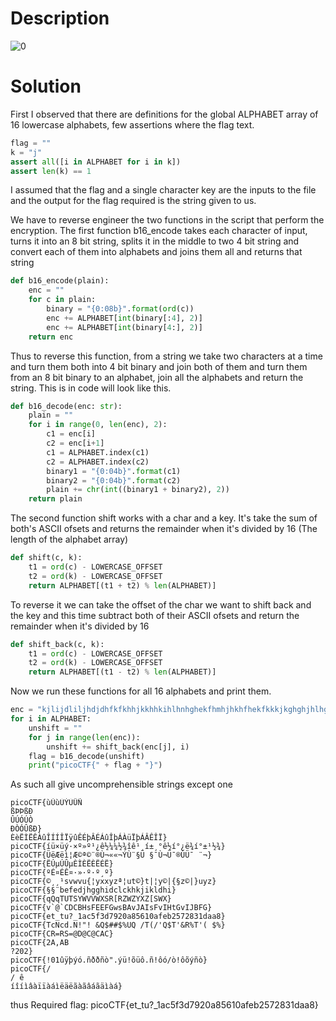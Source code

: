 # Description

![0](https://user-images.githubusercontent.com/125740625/219953829-b79cd68d-e432-48db-9400-9b53c8a3a7f7.png)

# Solution

First I observed that there are definitions for the global ALPHABET array of 16 lowercase alphabets, few assertions where the flag text.
```python
flag = ""
k = "j"
assert all([i in ALPHABET for i in k])
assert len(k) == 1
```
I assumed that the flag and a single character key are the inputs to the file and the output for the flag required is the string given to us.

We have to reverse engineer the two functions in the script that perform the encryption. The first function b16_encode takes each character of input, turns it into an 8 bit string, splits it in the middle to two 4 bit string and convert each of them into alphabets and joins them all and returns that string
```python
def b16_encode(plain):
	enc = ""
	for c in plain:
		binary = "{0:08b}".format(ord(c))
		enc += ALPHABET[int(binary[:4], 2)]
		enc += ALPHABET[int(binary[4:], 2)]
	return enc
```
Thus to reverse this function, from a string we take two characters at a time and turn them both into 4 bit binary and join both of them and turn them from an 8 bit binary to an alphabet, join all the alphabets and return the string. This is in code will look like this.
```python
def b16_decode(enc: str):
    plain = ""
    for i in range(0, len(enc), 2):
        c1 = enc[i]
        c2 = enc[i+1]
        c1 = ALPHABET.index(c1)
        c2 = ALPHABET.index(c2)
        binary1 = "{0:04b}".format(c1)
        binary2 = "{0:04b}".format(c2)
        plain += chr(int((binary1 + binary2), 2))
    return plain
```
The second function shift works with a char and a key. It's take the sum of both's ASCII ofsets and returns the remainder when it's divided by 16 (The length of the alphabet array)
```python
def shift(c, k):
	t1 = ord(c) - LOWERCASE_OFFSET
	t2 = ord(k) - LOWERCASE_OFFSET
	return ALPHABET[(t1 + t2) % len(ALPHABET)]
```
To reverse it we can take the offset of the char we want to shift back and the key and this time subtract both of their ASCII ofsets and return the remainder when it's divided by 16
```python
def shift_back(c, k):
    t1 = ord(c) - LOWERCASE_OFFSET
    t2 = ord(k) - LOWERCASE_OFFSET
    return ALPHABET[(t1 - t2) % len(ALPHABET)]
```
Now we run these functions for all 16 alphabets and print them.
```python
enc = "kjlijdliljhdjdhfkfkhhjkkhhkihlhnhghekfhmhjhkhfhekfkkkjkghghjhlhghmhhhfkikfkfhm"
for i in ALPHABET:
    unshift = ""
    for j in range(len(enc)):
        unshift += shift_back(enc[j], i)
    flag = b16_decode(unshift)
    print("picoCTF{" + flag + "}")
```
As such all give uncomprehensible strings except one
```
picoCTF{ùÙùÜÝÜÛÑ
ßÞÞßÐ
ÛÚÓÚÒ
ÐÒÓÛßÐ}
ÈèËÌËÊÀûÎÍÍÎÏÿûÊÉþÂÉÁûÎþÁÀüÏþÁÂÊÎÏ}
picoCTF{íü×üý·×º»º¹¿ê½¼¼½¾îê¹¸í±¸°ê½í°¿ë¾í°±¹½¾}
picoCTF{ÜëÆëì¦Æ©ª©¨®Ù¬««¬­ÝÙ¨§Ü §¯Ù¬Ü¯®Ú­Ü¯ ¨¬­}
picoCTF{ËÚµÚÛµÈÌÈËÈËÉË}
picoCTF{ºÉ¤ÉÊ¤·»·º·º¸º}
picoCTF{©¸¸¹svwvu{¦yxxyzª¦ut©}t|¦y©|{§z©|}uyz}
picoCTF{§§¨befedjhgghidclckhkjikldhi}
picoCTF{qQqTUTSYWVVWXSR[RZWZYXZ[SWX}
picoCTF{v`@`CDCBHsFEEFGwsBAvJAIsFvIHtGvIJBFG}
picoCTF{et_tu?_1ac5f3d7920a85610afeb2572831daa8}
picoCTF{TcNcd.N!"! &Q$##$%UQ /T(/'Q$T'&R%T'( $%}
picoCTF{CR=RS=@D@C@CAC}
picoCTF{2A,AB
?202}
picoCTF{!01ûÿþýó.ñððñò".ýü!õüô.ñ!ôó/ò!ôõýñò}
picoCTF{/
/ ê
íîíìâàïïàáìëäëãàãâáãäìàá}
```

thus
Required flag: picoCTF{et_tu?_1ac5f3d7920a85610afeb2572831daa8}
